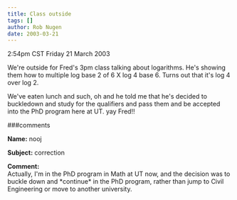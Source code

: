 ```yaml
---
title: Class outside
tags: []
author: Rob Nugen
date: 2003-03-21
---
```


<p class=date>2:54pm CST Friday 21 March 2003</p>

<p>We're outside for Fred's 3pm class talking about logarithms.  He's
showing them how to multiple log base 2 of 6 X log 4 base 6.  Turns
out that it's log 4 over log 2.</p>

<p>We've eaten lunch and such, oh and he told me that he's decided to
buckledown and study for the qualifiers and pass them and be accepted
into the PhD program here at UT.  yay Fred!!</p>

###comments

<p><b>Name:</b> nooj

<p><b>Subject:</b> correction

<p><b>Comment:</b>
<br>Actually, I'm in the PhD program in Math at UT now, and the decision was to buckle down and *continue* in the PhD program, rather than jump to Civil Engineering or move to another university.<br>
